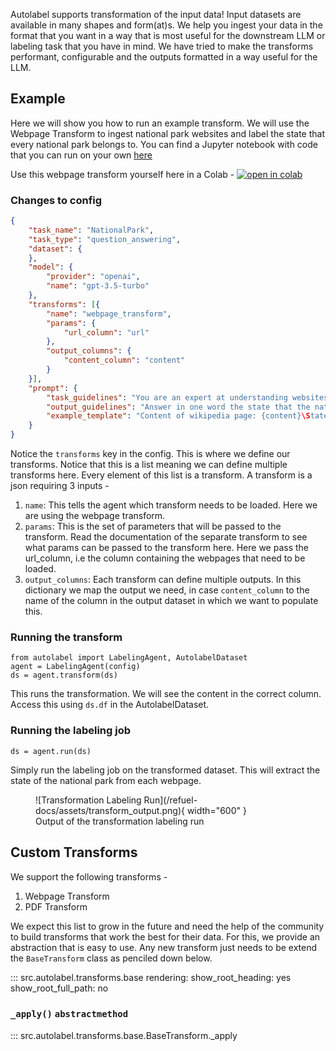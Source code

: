 Autolabel supports transformation of the input data! Input datasets are available in many shapes and form(at)s. We help you ingest your data in the format that you want in a way that is most useful for the downstream LLM or labeling task that you have in mind. We have tried to make the transforms performant, configurable and the outputs formatted in a way useful for the LLM.

## Example
Here we will show you how to run an example transform. We will use the Webpage Transform to ingest national park websites and label the state that every national park belongs to. You can find a Jupyter notebook with code that you can run on your own [here](https://github.com/refuel-ai/autolabel/blob/main/examples/transforms/example_webpage_transform.ipynb)  

Use this webpage transform yourself here in a Colab - [![open in colab](https://colab.research.google.com/assets/colab-badge.svg)](https://colab.research.google.com/drive/1PwrdBUUX1u4X2SWjgKYNxB11Gb7XEIZs#scrollTo=1f17f05a)

### Changes to config

```json
{
    "task_name": "NationalPark",
    "task_type": "question_answering",
    "dataset": {
    },
    "model": {
        "provider": "openai",
        "name": "gpt-3.5-turbo"
    },
    "transforms": [{
        "name": "webpage_transform",
        "params": {
            "url_column": "url"
        },
        "output_columns": {
            "content_column": "content"
        }
    }],
    "prompt": {
        "task_guidelines": "You are an expert at understanding websites of national parks. You will be given a webpage about a national park. Answer with the US State that the national park is located in.",
        "output_guidelines": "Answer in one word the state that the national park is located in.",
        "example_template": "Content of wikipedia page: {content}\State:",
    }
}
```

Notice the `transforms` key in the config. This is where we define our transforms. Notice that this is a list meaning we can define multiple transforms here. Every element of this list is a transform. A transform is a json requiring 3 inputs -
1. `name`: This tells the agent which transform needs to be loaded. Here we are using the webpage transform.
2. `params`: This is the set of parameters that will be passed to the transform. Read the documentation of the separate transform to see what params can be passed to the transform here. Here we pass the url_column, i.e the column containing the webpages that need to be loaded.
3. `output_columns`: Each transform can define multiple outputs. In this dictionary we map the output we need, in case `content_column` to the name of the column in the output dataset in which we want to populate this.

### Running the transform
```
from autolabel import LabelingAgent, AutolabelDataset
agent = LabelingAgent(config)
ds = agent.transform(ds)
```

This runs the transformation. We will see the content in the correct column. Access this using `ds.df` in the AutolabelDataset.

### Running the labeling job
```
ds = agent.run(ds)
```

Simply run the labeling job on the transformed dataset. This will extract the state of the national park from each webpage.

<figure markdown>
  ![Transformation Labeling Run](/refuel-docs/assets/transform_output.png){ width="600" }
  <figcaption>Output of the transformation labeling run</figcaption>
</figure>

## Custom Transforms

We support the following transforms -

1. Webpage Transform
2. PDF Transform

We expect this list to grow in the future and need the help of the community to build transforms that work the best for their data. For this, we provide an abstraction that is easy to use. Any new transform just needs to be extend the `BaseTransform` class as penciled down below.

::: src.autolabel.transforms.base
rendering:
show_root_heading: yes
show_root_full_path: no


### `_apply()` `abstractmethod`
::: src.autolabel.transforms.base.BaseTransform._apply